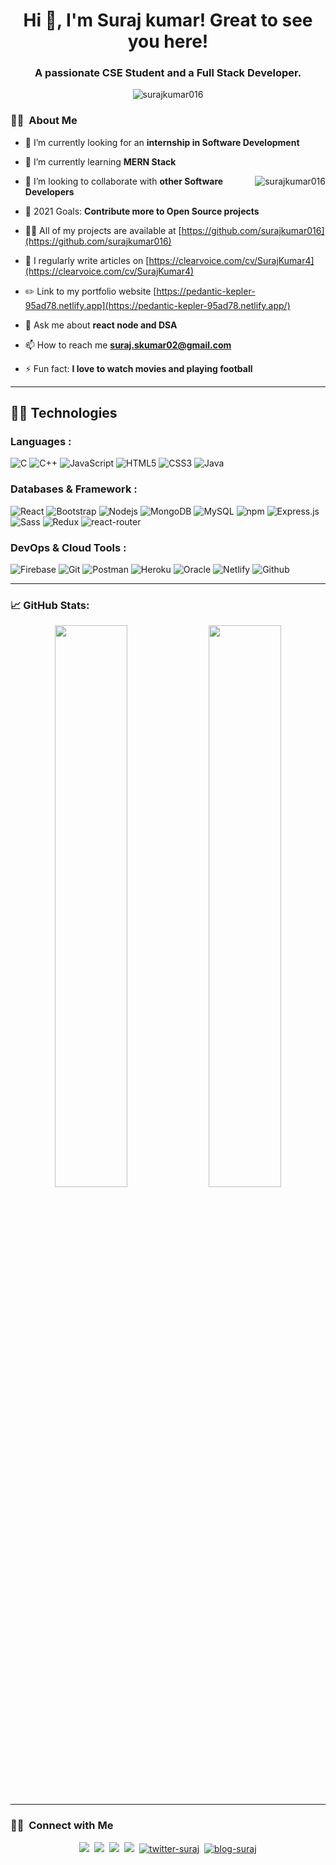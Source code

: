 <h1 align="center">Hi 👋, I'm Suraj kumar! Great to see you here!</h1>
<h3 align="center">A passionate CSE Student and a Full Stack Developer.</h3>

<p align="center"> <img src="https://komarev.com/ghpvc/?username=surajkumar016&label=Profile%20views&color=0e75b6&style=flat" alt="surajkumar016" /> </p>

### 👨‍🎓 &nbsp;About Me

- 🔭 I’m currently looking for an **internship in Software Development**

- 🌱 I’m currently learning **MERN Stack** <p><img align="right" src="https://github-readme-stats.vercel.app/api/top-langs?username=surajkumar016&show_icons=true&locale=en&layout=compact&theme=nightowl&hide_border=true" alt="surajkumar016" /></p>

- 👯 I’m looking to collaborate with **other Software Developers**

- 🥅 2021 Goals: **Contribute more to Open Source projects**

- 👨‍💻 All of my projects are available at [https://github.com/surajkumar016](https://github.com/surajkumar016)

- 📝 I regularly write articles on [https://clearvoice.com/cv/SurajKumar4](https://clearvoice.com/cv/SurajKumar4)

- ✏️ Link to my portfolio website [https://pedantic-kepler-95ad78.netlify.app](https://pedantic-kepler-95ad78.netlify.app/)

- 💬 Ask me about **react node and DSA**

- 📫 How to reach me **suraj.skumar02@gmail.com**

- ⚡ Fun fact: **I love to watch movies and playing football**
<hr>


## 👨‍💻 Technologies

### Languages :

![C](https://img.shields.io/badge/C-00599C?style=for-the-badge&logo=c&logoColor=white)
![C++](https://img.shields.io/badge/C%2B%2B-00599C?style=for-the-badge&logo=c%2B%2B&logoColor=white)
![JavaScript](https://img.shields.io/badge/JavaScript-F7DF1E?style=for-the-badge&logo=javascript&logoColor=black)
![HTML5](https://img.shields.io/badge/HTML5-E34F26?style=for-the-badge&logo=html5&logoColor=white)
![CSS3](https://img.shields.io/badge/CSS3-1572B6?style=for-the-badge&logo=css3&logoColor=white)
![Java](https://img.shields.io/badge/Java-ED8B00?style=for-the-badge&logo=java&logoColor=white)

### Databases & Framework :

![React](https://img.shields.io/badge/React-20232A?style=for-the-badge&logo=react&logoColor=61DAFB)
![Bootstrap](https://img.shields.io/badge/Bootstrap-563D7C?style=for-the-badge&logo=bootstrap&logoColor=white)
![Nodejs](https://img.shields.io/badge/Node.js-339933?style=for-the-badge&logo=nodedotjs&logoColor=white)
![MongoDB](https://img.shields.io/badge/MongoDB-4EA94B?style=for-the-badge&logo=mongodb&logoColor=white)
![MySQL](https://img.shields.io/badge/MySQL-00000F?style=for-the-badge&logo=mysql&logoColor=white)
![npm](https://img.shields.io/badge/npm-CB3837?style=for-the-badge&logo=npm&logoColor=white)
![Express.js](https://img.shields.io/badge/Express.js-000000?style=for-the-badge&logo=express&logoColor=white)
![Sass](https://img.shields.io/badge/Sass-CC6699?style=for-the-badge&logo=sass&logoColor=white)
![Redux](https://img.shields.io/badge/Redux-593D88?style=for-the-badge&logo=redux&logoColor=white)
![react-router](https://img.shields.io/badge/React_Router-CA4245?style=for-the-badge&logo=react-router&logoColor=white)

### DevOps & Cloud Tools :
![Firebase](https://img.shields.io/badge/firebase-ffca28?style=for-the-badge&logo=firebase&logoColor=black)
![Git](https://img.shields.io/badge/Git-F05032?style=for-the-badge&logo=git&logoColor=white)
![Postman](https://img.shields.io/badge/Postman-FF6C37?style=for-the-badge&logo=Postman&logoColor=white)
![Heroku](https://img.shields.io/badge/Heroku-430098?style=for-the-badge&logo=heroku&logoColor=white)
![Oracle](https://img.shields.io/badge/Oracle-F80000?style=for-the-badge&logo=oracle&logoColor=black)
![Netlify](https://img.shields.io/badge/Netlify-00C7B7?style=for-the-badge&logo=netlify&logoColor=white)
![Github](https://img.shields.io/badge/GitHub-100000?style=for-the-badge&logo=github&logoColor=white)

<hr/>

### 📈 GitHub Stats:

<p align="center">
	
  <img width="48%" src="https://github-readme-stats.vercel.app/api?username=surajkumar016&show_icons=true&theme=nightowl&hide_border=true" />
  <img width="48%" src="https://github-readme-streak-stats.herokuapp.com?user=surajkumar016&theme=nightowl&hide_border=true&fire=DD2727" />
</p>

<hr/>

### 🤝🏻 &nbsp;Connect with Me

<p align="center">
<a href="https://github.com/surajkumar016"><img src="https://img.shields.io/badge/GitHub-100000?style=for-the-badge&logo=github&logoColor=white"/></a>&nbsp;
<a href="https://linkedin.com/in/suraj-kumar-07"><img src="https://img.shields.io/badge/LinkedIn-0077B5?style=for-the-badge&logo=linkedin&logoColor=white"/></a>&nbsp;
<a href="https://instagram.com/surajkumar__07"><img src="https://img.shields.io/badge/Instagram-E4405F?style=for-the-badge&logo=instagram&logoColor=white"/></a>&nbsp;
<a href="suraj.skumar02@gmail.com"><img src="https://img.shields.io/badge/Gmail-D14836?style=for-the-badge&logo=gmail&logoColor=white"/></a>&nbsp;
<a href="https://twitter.com/SurajKumar__07" target="_blank"><img src="https://img.shields.io/badge/Twitter-1DA1F2?style=for-the-badge&logo=twitter&logoColor=white" alt="twitter-suraj" /></a>&nbsp;
<a href="https://articlemachine07.blogspot.com/" target="_blank"><img src="https://img.shields.io/badge/Blogger-FF5722?style=for-the-badge&logo=blogger&logoColor=white" alt="blog-suraj" /></a>
</p>
